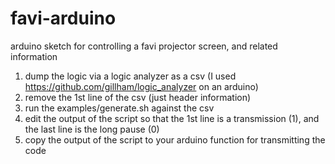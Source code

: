 favi-arduino
============

arduino sketch for controlling a favi projector screen, and related information
 1. dump the logic via a logic analyzer as a csv (I used https://github.com/gillham/logic_analyzer on an arduino) 
 2. remove the 1st line of the csv (just header information) 
 3. run the examples/generate.sh against the csv 
 4. edit the output of the script so that the 1st line is a transmission (1), and the last line is the long pause (0)
 5. copy the output of the script to your arduino function for transmitting the code
